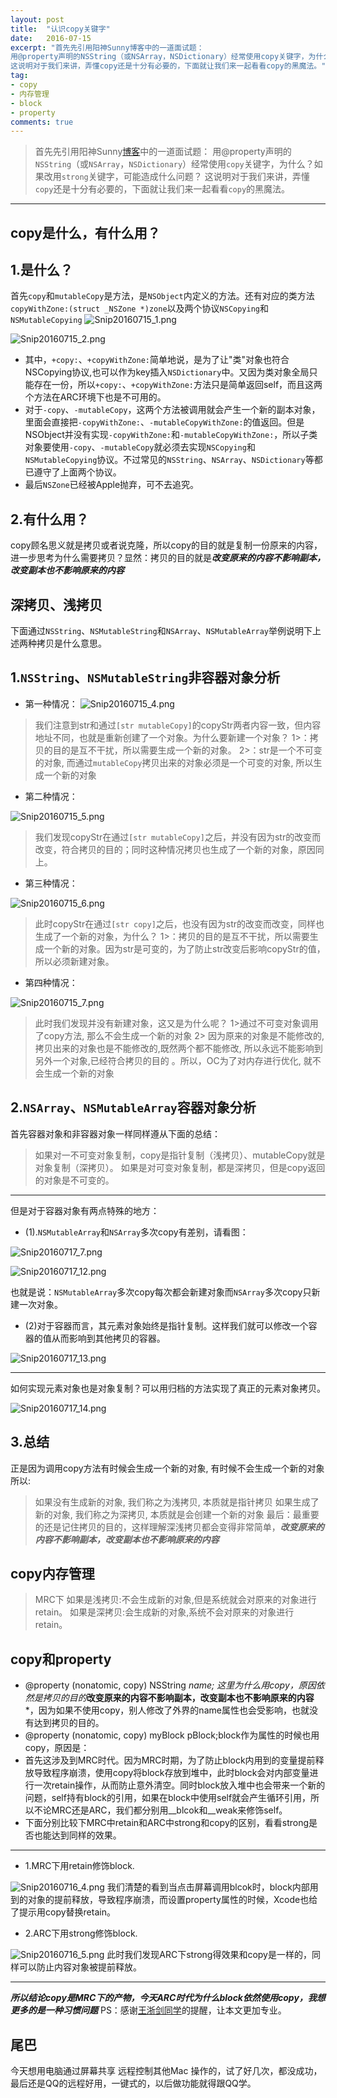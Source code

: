 ```yaml
---
layout: post
title:  "认识copy关键字"
date:   2016-07-15
excerpt: "首先先引用阳神Sunny博客中的一道面试题：
用@property声明的NSString（或NSArray，NSDictionary）经常使用copy关键字，为什么？如果改用strong关键字，可能造成什么问题？
这说明对于我们来讲，弄懂copy还是十分有必要的，下面就让我们来一起看看copy的黑魔法。"
tag:
- copy
- 内存管理
- block
- property
comments: true
---
```


>首先先引用阳神Sunny[博客](http://blog.sunnyxx.com/2015/07/04/ios-interview/)中的一道面试题：
用@property声明的`NSString`（或`NSArray`，`NSDictionary`）经常使用`copy`关键字，为什么？如果改用`strong`关键字，可能造成什么问题？
>这说明对于我们来讲，弄懂`copy`还是十分有必要的，下面就让我们来一起看看`copy`的黑魔法。

* * *
## copy是什么，有什么用？
## 1.是什么？
首先`copy`和`mutableCopy`是方法，是`NSObject`内定义的方法。还有对应的类方法`copyWithZone:(struct _NSZone *)zone`以及两个协议`NSCopying`和`NSMutableCopying`
![Snip20160715_1.png](http://upload-images.jianshu.io/upload_images/2050942-b998b949e0decf7e.png?imageMogr2/auto-orient/strip%7CimageView2/2/w/1240)

![Snip20160715_2.png](http://upload-images.jianshu.io/upload_images/2050942-124f0ffc28569a8b.png?imageMogr2/auto-orient/strip%7CimageView2/2/w/1240)
- 其中，`+copy:`、`+copyWithZone:`简单地说，是为了让"类"对象也符合NSCopying协议,也可以作为key插入`NSDictionary`中。又因为类对象全局只能存在一份，所以`+copy:`、`+copyWithZone:`方法只是简单返回self，而且这两个方法在ARC环境下也是不可用的。
- 对于`-copy`、`-mutableCopy`，这两个方法被调用就会产生一个新的副本对象，里面会直接把`-copyWithZone:`、`-mutableCopyWithZone:`的值返回。但是NSObject并没有实现`-copyWithZone:`和`-mutableCopyWithZone:`，所以子类对象要使用`-copy`、`-mutableCopy`就必须去实现`NSCopying`和`NSMutableCopying`协议。不过常见的`NSString`、`NSArray`、`NSDictionary`等都已遵守了上面两个协议。
- 最后`NSZone`已经被Apple抛弃，可不去追究。

## 2.有什么用？
copy顾名思义就是拷贝或者说克隆，所以copy的目的就是复制一份原来的内容，进一步思考为什么需要拷贝？显然：拷贝的目的就是***改变原来的内容不影响副本，改变副本也不影响原来的内容***

## 深拷贝、浅拷贝
下面通过`NSString`、`NSMutableString`和`NSArray`、`NSMutableArray`举例说明下上述两种拷贝是什么意思。

## 1.`NSString`、`NSMutableString`非容器对象分析
- 第一种情况：
![Snip20160715_4.png](http://upload-images.jianshu.io/upload_images/2050942-5d021b4fb6d2bb13.png?imageMogr2/auto-orient/strip%7CimageView2/2/w/1240)
>我们注意到str和通过`[str mutableCopy]`的copyStr两者内容一致，但内容地址不同，也就是重新创建了一个对象。为什么要新建一个对象？
>1>：拷贝的目的是互不干扰，所以需要生成一个新的对象。
>2>：str是一个不可变的对象, 而通过`mutableCopy`拷贝出来的对象必须是一个可变的对象, 所以生成一个新的对象

- 第二种情况：

![Snip20160715_5.png](http://upload-images.jianshu.io/upload_images/2050942-98c004ad7a5a4f09.png?imageMogr2/auto-orient/strip%7CimageView2/2/w/1240)
>我们发现copyStr在通过`[str mutableCopy]`之后，并没有因为str的改变而改变，符合拷贝的目的；同时这种情况拷贝也生成了一个新的对象，原因同上。

- 第三种情况：

![Snip20160715_6.png](http://upload-images.jianshu.io/upload_images/2050942-bbd09d94f1051153.png?imageMogr2/auto-orient/strip%7CimageView2/2/w/1240)
> 此时copyStr在通过`[str copy]`之后，也没有因为str的改变而改变，同样也生成了一个新的对象，为什么？
>1>：拷贝的目的是互不干扰，所以需要生成一个新的对象。因为str是可变的，为了防止str改变后影响copyStr的值，所以必须新建对象。

- 第四种情况：

![Snip20160715_7.png](http://upload-images.jianshu.io/upload_images/2050942-f52e95869a388bbe.png?imageMogr2/auto-orient/strip%7CimageView2/2/w/1240)

>此时我们发现并没有新建对象，这又是为什么呢？
>1>通过不可变对象调用了copy方法, 那么不会生成一个新的对象
>2> 因为原来的对象是不能修改的, 拷贝出来的对象也是不能修改的,既然两个都不能修改, 所以永远不能影响到另外一个对象,已经符合拷贝的目的 。所以，OC为了对内存进行优化, 就不会生成一个新的对象

## 2.`NSArray`、`NSMutableArray`容器对象分析
首先容器对象和非容器对象一样同样遵从下面的总结：
>如果对一不可变对象复制，copy是指针复制（浅拷贝）、mutableCopy就是对象复制（深拷贝）。
>如果是对可变对象复制，都是深拷贝，但是copy返回的对象是不可变的。

***
但是对于容器对象有两点特殊的地方：
- (1).`NSMutableArray`和`NSArray`多次copy有差别，请看图：


![Snip20160717_7.png](http://upload-images.jianshu.io/upload_images/2050942-3e0f2aa26429212d.png?imageMogr2/auto-orient/strip%7CimageView2/2/w/1240)


![Snip20160717_12.png](http://upload-images.jianshu.io/upload_images/2050942-e2aa848b1cace317.png?imageMogr2/auto-orient/strip%7CimageView2/2/w/1240)

也就是说：`NSMutableArray`多次copy每次都会新建对象而`NSArray`多次copy只新建一次对象。
- (2)对于容器而言，其元素对象始终是指针复制。这样我们就可以修改一个容器的值从而影响到其他拷贝的容器。

![Snip20160717_13.png](http://upload-images.jianshu.io/upload_images/2050942-95a3fd612c2447ac.png?imageMogr2/auto-orient/strip%7CimageView2/2/w/1240)
***
如何实现元素对象也是对象复制？可以用归档的方法实现了真正的元素对象拷贝。

![Snip20160717_14.png](http://upload-images.jianshu.io/upload_images/2050942-62d16965b8ce80cc.png?imageMogr2/auto-orient/strip%7CimageView2/2/w/1240)


## 3.总结
 正是因为调用copy方法有时候会生成一个新的对象, 有时候不会生成一个新的对象所以:
 >如果没有生成新的对象, 我们称之为浅拷贝, 本质就是指针拷贝
 >如果生成了新的对象, 我们称之为深拷贝, 本质就是会创建一个新的对象
最后：最重要的还是记住拷贝的目的，这样理解深浅拷贝都会变得非常简单，***改变原来的内容不影响副本，改变副本也不影响原来的内容***

## copy内存管理
>MRC下
>如果是浅拷贝:不会生成新的对象,但是系统就会对原来的对象进行retain。
>如果是深拷贝:会生成新的对象,系统不会对原来的对象进行retain。

## copy和property
- @property (nonatomic, copy) NSString *name;
这里为什么用copy，原因依然是拷贝的目的***改变原来的内容不影响副本，改变副本也不影响原来的内容***，因为如果不使用copy，别人修改了外界的name属性也会受影响，也就没有达到拷贝的目的。
- @property (nonatomic, copy) myBlock pBlock;block作为属性的时候也用copy，原因是：
 - 首先这涉及到MRC时代。因为MRC时期，为了防止block内用到的变量提前释放导致程序崩溃，使用copy将block存放到堆中，此时block会对内部变量进行一次retain操作，从而防止意外清空。同时block放入堆中也会带来一个新的问题，self持有block的引用，如果在block中使用self就会产生循环引用，所以不论MRC还是ARC，我们都分别用__blcok和__weak来修饰self。
 - 下面分别比较下MRC中retain和ARC中strong和copy的区别，看看strong是否也能达到同样的效果。
* * *
- 1.MRC下用retain修饰block.

![Snip20160716_4.png](http://upload-images.jianshu.io/upload_images/2050942-ca0d8ece6738f01c.png?imageMogr2/auto-orient/strip%7CimageView2/2/w/1240)
我们清楚的看到当点击屏幕调用blcok时，block内部用到的对象的提前释放，导致程序崩溃，而设置property属性的时候，Xcode也给了提示用copy替换retain。
- 2.ARC下用strong修饰block.

![Snip20160716_5.png](http://upload-images.jianshu.io/upload_images/2050942-bd2ee190ef051d29.png?imageMogr2/auto-orient/strip%7CimageView2/2/w/1240)
此时我们发现ARC下strong得效果和copy是一样的，同样可以防止内容对象被提前释放。
***
***所以结论copy是MRC下的产物，今天ARC时代为什么block依然使用copy，我想更多的是一种习惯问题***
PS：感谢[王浙剑同学](http://weibo.com/damonone?from=feed&loc=at&nick=王浙剑)的提醒，让本文更加专业。

## 尾巴
今天想用电脑通过屏幕共享 远程控制其他Mac 操作的，试了好几次，都没成功，最后还是QQ的远程好用，一键式的，以后做功能就得跟QQ学。
